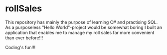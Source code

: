 # rollSales
This repository has mainly the purpose of learning C# and practising SQL. As a purposeless "Hello World"-project would be somewhat boring I built an application that enables me to manage my roll sales far more convenient than ever before!!!

Coding's fun!!!